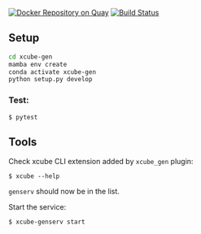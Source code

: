 [![Docker Repository on Quay](https://quay.io/repository/bcdev/xcube-hub/status "Docker Repository on Quay")](https://quay.io/repository/bcdev/xcube-hub)
[![Build Status](https://travis-ci.com/bcdev/xcube-hub.svg?token=esWyznULn2os6R5Fqczp&branch=master)](https://travis-ci.com/bcdev/xcube-hub)

## Setup

```bash
cd xcube-gen
mamba env create
conda activate xcube-gen
python setup.py develop
```
    
### Test:

    $ pytest

## Tools

Check xcube CLI extension added by `xcube_gen` plugin:

    $ xcube --help
    
`genserv` should now be in the list.    

Start the service: 

    $ xcube-genserv start 

